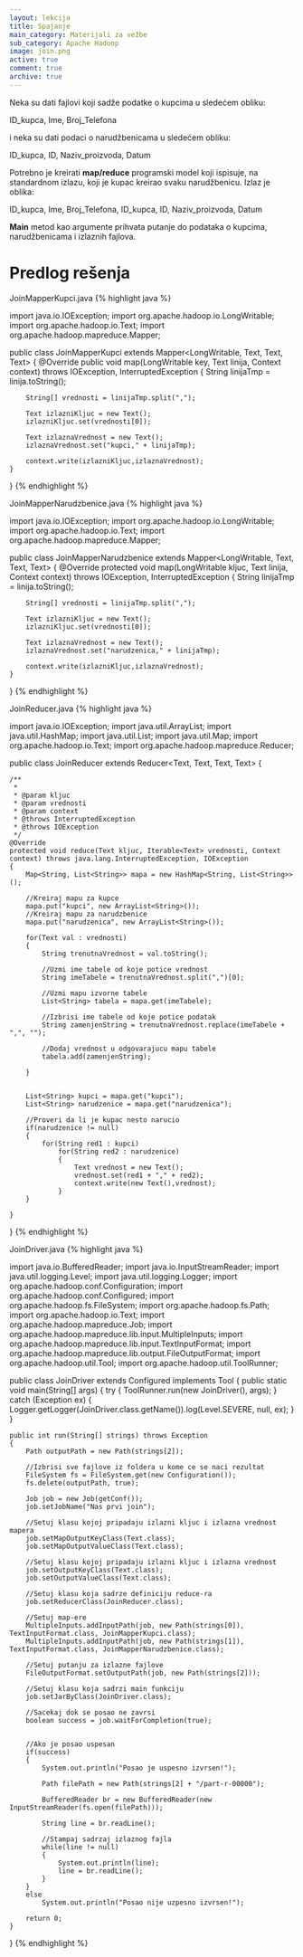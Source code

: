 ```yaml
---
layout: lekcija
title: Spajanje
main_category: Materijali za vežbe
sub_category: Apache Hadoop
image: join.png
active: true
comment: true
archive: true
---
```


Neka su dati fajlovi koji sadže podatke o kupcima u sledećem obliku:

ID_kupca, Ime, Broj_Telefona

i neka su dati podaci o narudžbenicama u sledećem obliku:

ID_kupca, ID, Naziv_proizvoda, Datum

Potrebno je kreirati **map/reduce** programski model koji ispisuje, na standardnom izlazu, koji je kupac kreirao svaku narudžbenicu. Izlaz je oblika:

ID_kupca, Ime, Broj_Telefona, ID_kupca, ID, Naziv_proizvoda, Datum

**Main** metod kao argumente prihvata putanje do podataka o kupcima, narudžbenicama i izlaznih fajlova.

# Predlog rešenja

JoinMapperKupci.java
{% highlight java %}


import java.io.IOException;
import org.apache.hadoop.io.LongWritable;
import org.apache.hadoop.io.Text;
import org.apache.hadoop.mapreduce.Mapper;

public class JoinMapperKupci extends Mapper<LongWritable, Text, Text, Text>
{
    @Override
    public void map(LongWritable key, Text linija, Context context)
            throws IOException, InterruptedException
    {
        String linijaTmp = linija.toString();

        String[] vrednosti = linijaTmp.split(",");

        Text izlazniKljuc = new Text();
        izlazniKljuc.set(vrednosti[0]);

        Text izlaznaVrednost = new Text();
        izlaznaVrednost.set("kupci," + linijaTmp);

        context.write(izlazniKljuc,izlaznaVrednost);
    }
}
{% endhighlight %}

JoinMapperNarudzbenice.java
{% highlight java %}

import java.io.IOException;
import org.apache.hadoop.io.LongWritable;
import org.apache.hadoop.io.Text;
import org.apache.hadoop.mapreduce.Mapper;

public class JoinMapperNarudzbenice extends Mapper<LongWritable, Text, Text, Text>
{
    @Override
    protected void map(LongWritable kljuc, Text linija, Context context) throws IOException, InterruptedException
    {
        String linijaTmp = linija.toString();

        String[] vrednosti = linijaTmp.split(",");

        Text izlazniKljuc = new Text();
        izlazniKljuc.set(vrednosti[0]);

        Text izlaznaVrednost = new Text();
        izlaznaVrednost.set("narudzenica," + linijaTmp);

        context.write(izlazniKljuc,izlaznaVrednost);
    }
}
{% endhighlight %}

JoinReducer.java
{% highlight java %}

import java.io.IOException;
import java.util.ArrayList;
import java.util.HashMap;
import java.util.List;
import java.util.Map;
import org.apache.hadoop.io.Text;
import org.apache.hadoop.mapreduce.Reducer;

public class JoinReducer extends Reducer<Text, Text, Text, Text>
{

    /**
     *
     * @param kljuc
     * @param vrednosti
     * @param context
     * @throws InterruptedException
     * @throws IOException
     */
    @Override
    protected void reduce(Text kljuc, Iterable<Text> vrednosti, Context context) throws java.lang.InterruptedException, IOException
    {
        Map<String, List<String>> mapa = new HashMap<String, List<String>>();

        //Kreiraj mapu za kupce
        mapa.put("kupci", new ArrayList<String>());
        //Kreiraj mapu za narudzbenice
        mapa.put("narudzenica", new ArrayList<String>());

        for(Text val : vrednosti)
        {
            String trenutnaVrednost = val.toString();

            //Uzmi ime tabele od koje potice vrednost
            String imeTabele = trenutnaVrednost.split(",")[0];

            //Uzmi mapu izvorne tabele
            List<String> tabela = mapa.get(imeTabele);

            //Izbrisi ime tabele od koje potice podatak
            String zamenjenString = trenutnaVrednost.replace(imeTabele + ",", "");

            //Dodaj vrednost u odgovarajucu mapu tabele
            tabela.add(zamenjenString);

        }


        List<String> kupci = mapa.get("kupci");
        List<String> narudzenice = mapa.get("narudzenica");

        //Proveri da li je kupac nesto narucio
        if(narudzenice != null)
        {
            for(String red1 : kupci)
                for(String red2 : narudzenice)
                {
                    Text vrednost = new Text();
                    vrednost.set(red1 + "," + red2);
                    context.write(new Text(),vrednost);
                }
        }

    }
}
{% endhighlight %}

JoinDriver.java
{% highlight java %}


import java.io.BufferedReader;
import java.io.InputStreamReader;
import java.util.logging.Level;
import java.util.logging.Logger;
import org.apache.hadoop.conf.Configuration;
import org.apache.hadoop.conf.Configured;
import org.apache.hadoop.fs.FileSystem;
import org.apache.hadoop.fs.Path;
import org.apache.hadoop.io.Text;
import org.apache.hadoop.mapreduce.Job;
import org.apache.hadoop.mapreduce.lib.input.MultipleInputs;
import org.apache.hadoop.mapreduce.lib.input.TextInputFormat;
import org.apache.hadoop.mapreduce.lib.output.FileOutputFormat;
import org.apache.hadoop.util.Tool;
import org.apache.hadoop.util.ToolRunner;

public class JoinDriver extends Configured implements Tool
{
    public static void main(String[] args)
    {
        try
        {
            ToolRunner.run(new JoinDriver(), args);
        }
        catch (Exception ex)
        {
            Logger.getLogger(JoinDriver.class.getName()).log(Level.SEVERE, null, ex);
        }
    }

    public int run(String[] strings) throws Exception
    {
        Path outputPath = new Path(strings[2]);

        //Izbrisi sve fajlove iz foldera u kome ce se naci rezultat
        FileSystem fs = FileSystem.get(new Configuration());
        fs.delete(outputPath, true);

        Job job = new Job(getConf());
        job.setJobName("Nas prvi join");

        //Setuj klasu kojoj pripadaju izlazni kljuc i izlazna vrednost mapera
        job.setMapOutputKeyClass(Text.class);
        job.setMapOutputValueClass(Text.class);

        //Setuj klasu kojoj pripadaju izlazni kljuc i izlazna vrednost
        job.setOutputKeyClass(Text.class);
        job.setOutputValueClass(Text.class);

        //Setuj klasu koja sadrze definiciju reduce-ra
        job.setReducerClass(JoinReducer.class);

        //Setuj map-ere
        MultipleInputs.addInputPath(job, new Path(strings[0]), TextInputFormat.class, JoinMapperKupci.class);
        MultipleInputs.addInputPath(job, new Path(strings[1]), TextInputFormat.class, JoinMapperNarudzbenice.class);

        //Setuj putanju za izlazne fajlove
        FileOutputFormat.setOutputPath(job, new Path(strings[2]));

        //Setuj klasu koja sadrzi main funkciju
        job.setJarByClass(JoinDriver.class);

        //Sacekaj dok se posao ne zavrsi
        boolean success = job.waitForCompletion(true);


        //Ako je posao uspesan
        if(success)
        {
            System.out.println("Posao je uspesno izvrsen!");

            Path filePath = new Path(strings[2] + "/part-r-00000");

            BufferedReader br = new BufferedReader(new InputStreamReader(fs.open(filePath)));

            String line = br.readLine();

            //Stampaj sadrzaj izlaznog fajla
            while(line != null)
            {
                System.out.println(line);
                line = br.readLine();
            }
        }
        else
            System.out.println("Posao nije uzpesno izvrsen!");

        return 0;
    }

}
{% endhighlight %}
